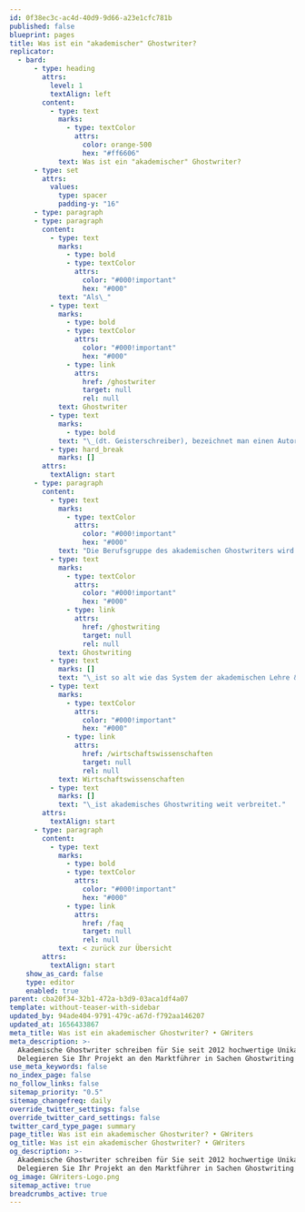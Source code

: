 ```yaml
---
id: 0f38ec3c-ac4d-40d9-9d66-a23e1cfc781b
published: false
blueprint: pages
title: Was ist ein "akademischer" Ghostwriter?
replicator:
  - bard:
      - type: heading
        attrs:
          level: 1
          textAlign: left
        content:
          - type: text
            marks:
              - type: textColor
                attrs:
                  color: orange-500
                  hex: "#ff6606"
            text: Was ist ein "akademischer" Ghostwriter?
      - type: set
        attrs:
          values:
            type: spacer
            padding-y: "16"
      - type: paragraph
      - type: paragraph
        content:
          - type: text
            marks:
              - type: bold
              - type: textColor
                attrs:
                  color: "#000!important"
                  hex: "#000"
            text: "Als\_"
          - type: text
            marks:
              - type: bold
              - type: textColor
                attrs:
                  color: "#000!important"
                  hex: "#000"
              - type: link
                attrs:
                  href: /ghostwriter
                  target: null
                  rel: null
            text: Ghostwriter
          - type: text
            marks:
              - type: bold
            text: "\_(dt. Geisterschreiber), bezeichnet man einen Autor, der im Auftrag oder im Namen einer anderen Person schreibt. Ein sogenannter akademischer Ghostwriter spezialisiert sich dabei auf die Ausfertigung von Mustervorlagen für wissenschaftliche Arbeiten oder akademische Texte und sollte Experte in seiner Fachrichtung sein. Weiterhin sollte er über hinreichende Erfahrung beim Verfassen wissenschaftlicher Arbeiten verfügen."
          - type: hard_break
            marks: []
        attrs:
          textAlign: start
      - type: paragraph
        content:
          - type: text
            marks:
              - type: textColor
                attrs:
                  color: "#000!important"
                  hex: "#000"
            text: "Die Berufsgruppe des akademischen Ghostwriters wird in der Öffentlichkeit wenig wahrgenommen. Das Phänomen ist jedoch keineswegs eine moderne Erscheinung. Akademisches\_"
          - type: text
            marks:
              - type: textColor
                attrs:
                  color: "#000!important"
                  hex: "#000"
              - type: link
                attrs:
                  href: /ghostwriting
                  target: null
                  rel: null
            text: Ghostwriting
          - type: text
            marks: []
            text: "\_ist so alt wie das System der akademischen Lehre & Bildung selbst. Erwähnenswert ist, dass es sich bei akademischen Ghostwritern häufig um wissenschaftliche Autoren handelt, die auf diesem Wege – zum Teil neben Ihrer Haupttätigkeit – akademische Arbeiten verfassen. Akademische Ghostwriter kommen dabei aus den verschiedensten Fachbereichen und (Forschungs-)Gebieten. Insbesondere in den Rechts- und\_"
          - type: text
            marks:
              - type: textColor
                attrs:
                  color: "#000!important"
                  hex: "#000"
              - type: link
                attrs:
                  href: /wirtschaftswissenschaften
                  target: null
                  rel: null
            text: Wirtschaftswissenschaften
          - type: text
            marks: []
            text: "\_ist akademisches Ghostwriting weit verbreitet."
        attrs:
          textAlign: start
      - type: paragraph
        content:
          - type: text
            marks:
              - type: bold
              - type: textColor
                attrs:
                  color: "#000!important"
                  hex: "#000"
              - type: link
                attrs:
                  href: /faq
                  target: null
                  rel: null
            text: < zurück zur Übersicht
        attrs:
          textAlign: start
    show_as_card: false
    type: editor
    enabled: true
parent: cba20f34-32b1-472a-b3d9-03aca1df4a07
template: without-teaser-with-sidebar
updated_by: 94ade404-9791-479c-a67d-f792aa146207
updated_at: 1656433867
meta_title: Was ist ein akademischer Ghostwriter? • GWriters
meta_description: >-
  Akademische Ghostwriter schreiben für Sie seit 2012 hochwertige Unikate -
  Delegieren Sie Ihr Projekt an den Marktführer in Sachen Ghostwriting ✍🏼🎓
use_meta_keywords: false
no_index_page: false
no_follow_links: false
sitemap_priority: "0.5"
sitemap_changefreq: daily
override_twitter_settings: false
override_twitter_card_settings: false
twitter_card_type_page: summary
page_title: Was ist ein akademischer Ghostwriter? • GWriters
og_title: Was ist ein akademischer Ghostwriter? • GWriters
og_description: >-
  Akademische Ghostwriter schreiben für Sie seit 2012 hochwertige Unikate -
  Delegieren Sie Ihr Projekt an den Marktführer in Sachen Ghostwriting ✍🏼🎓
og_image: GWriters-Logo.png
sitemap_active: true
breadcrumbs_active: true
---
```

